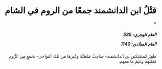 <h1 dir="rtl">قتْلُ ابن الدانشمند جمعًا من الروم في الشام .</h1>

<h5 dir="rtl">العام الهجري:  535

العام الميلادي: 1140

</h5>

<p dir="rtl">ظَفِرَ كمشتكين بن الدانشمند- صاحِبُ مَلطيَّةَ وغَيرِها من تلك النواحي- بجَمعٍ مِن الرُّومِ فقَتَلَهم وغَنِمَ ما معهم.</p></br>
